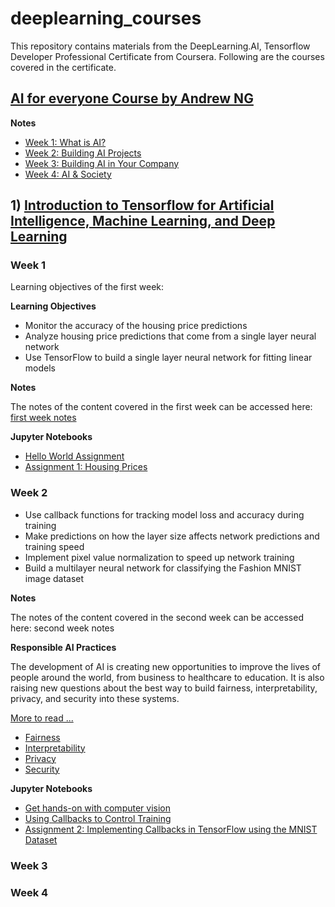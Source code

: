 # deeplearning_courses

This repository contains materials from the DeepLearning.AI, Tensorflow Developer Professional Certificate from Coursera. Following are the courses covered in the certificate. 


## [AI for everyone Course by Andrew NG]([https://github.com/muntazirabidi/deeplearning_courses/tree/main/Introduction%20to%20Tensorflow](https://www.deeplearning.ai/courses/ai-for-everyone/))

**Notes**

- [Week 1: What is AI?](https://github.com/muntazirabidi/deeplearning_courses/blob/main/AI%20for%20Everyone/C1_W1.pdf)
- [Week 2: Building AI Projects](https://github.com/muntazirabidi/deeplearning_courses/blob/main/AI%20for%20Everyone/C1_W2.pdf)
- [Week 3: Building AI in Your Company](https://github.com/muntazirabidi/deeplearning_courses/blob/main/AI%20for%20Everyone/C1_W3.pdf)
- [Week 4: AI & Society](https://github.com/muntazirabidi/deeplearning_courses/blob/main/AI%20for%20Everyone/C1_W4.pdf)

## 1) [Introduction to Tensorflow for Artificial Intelligence, Machine Learning, and Deep Learning](https://github.com/muntazirabidi/deeplearning_courses/tree/main/Introduction%20to%20Tensorflow)

### Week 1
Learning objectives of the first week: 

**Learning Objectives**
- Monitor the accuracy of the housing price predictions
- Analyze housing price predictions that come from a single layer neural network
- Use TensorFlow to build a single layer neural network for fitting linear models

**Notes** 

The notes of the content covered in the first week can be accessed here: [first week notes](
https://github.com/muntazirabidi/deeplearning_courses/blob/main/Introduction%20to%20Tensorflow/Notes/C1_W1.pdf)

**Jupyter Notebooks**

- [Hello World Assignment](https://github.com/muntazirabidi/deeplearning_courses/blob/main/Introduction%20to%20Tensorflow/C1_W1_Lab_1_hello_world_nn.ipynb)
- [Assignment 1: Housing Prices](https://github.com/muntazirabidi/deeplearning_courses/blob/main/Introduction%20to%20Tensorflow/C1W1_Assignment.ipynb)



### Week 2


- Use callback functions for tracking model loss and accuracy during training
- Make predictions on how the layer size affects network predictions and training speed
- Implement pixel value normalization to speed up network training
- Build a multilayer neural network for classifying the Fashion MNIST image dataset

**Notes**

The notes of the content covered in the second week can be accessed here: second week notes

**Responsible AI Practices**

The development of AI is creating new opportunities to improve the lives of people around the world, from business to healthcare to education. It is also raising new questions about the best way to build fairness, interpretability, privacy, and security into these systems.

[More to read ...](https://ai.google/responsibilities/responsible-ai-practices/)

- [Fairness](https://ai.google/responsibilities/responsible-ai-practices/?category=fairness)
- [Interpretability](https://ai.google/responsibilities/responsible-ai-practices/?category=interpretability)
- [Privacy](https://ai.google/responsibilities/responsible-ai-practices/?category=privacy)
- [Security](https://ai.google/responsibilities/responsible-ai-practices/?category=security)

**Jupyter Notebooks**

- [Get hands-on with computer vision](https://github.com/muntazirabidi/deeplearning_courses/blob/main/Introduction%20to%20Tensorflow/C1_W2_Lab_1_beyond_hello_world.ipynb)
- [Using Callbacks to Control Training](https://github.com/muntazirabidi/deeplearning_courses/blob/main/Introduction%20to%20Tensorflow/C1_W2_Lab_2_callbacks.ipynb)
- [Assignment 2: Implementing Callbacks in TensorFlow using the MNIST Dataset](https://github.com/muntazirabidi/deeplearning_courses/blob/main/Introduction%20to%20Tensorflow/C1W2_Assignment.ipynb)


### Week 3



### Week 4



